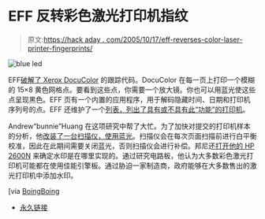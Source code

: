 # EFF 反转彩色激光打印机指纹

> 原文:[https://hack aday . com/2005/10/17/eff-reverses-color-laser-printer-fingerprints/](https://hackaday.com/2005/10/17/eff-reverses-color-laser-printer-fingerprints/)

![blue led](../Images/56a3d6128c326eeac2e8ed69781149cc.png)

EFF[破解了 Xerox DocuColor](http://www.eff.org/Privacy/printers/docucolor/) 的跟踪代码。DocuColor 在每一页上打印一个模糊的 15×8 黄色网格点。要看到这些点，你需要一个放大镜。你也可以用蓝光使这些点呈现黑色。EFF 页有一个内置的应用程序，用于解码隐藏时间、日期和打印机序列号的点。EFF 还维护了一个[列表，列出了具有或不具有此“功能”的打印机](http://www.eff.org/Privacy/printers/list.php)。

Andrew“bunnie”Huang 在这项研究中帮了大忙。为了加快对提交的打印机样本的分析，他[改装了一台扫描仪，使用蓝光](http://www.bunniestudios.com/wordpress/?page_id=51)。扫描仪会在每次页面扫描前进行白平衡校准，因此在此期间需要关闭蓝光，否则扫描仪会进行补偿。邦尼还[打开他的 HP 2600N](http://www.bunniestudios.com/wordpress/?p=53) 来确定水印是在哪里实现的。通过研究电路板，他认为大多数彩色激光打印机可能都在使用佳能引擎板。通过胁迫一家制造商，政府能够在大多数售出的激光打印机中添加水印。

[via [BoingBoing](http://www.boingboing.net/2005/10/17/eff_cracks_hidden_sn.html)

*   [永久链接](http://www.eff.org/Privacy/printers/docucolor/)